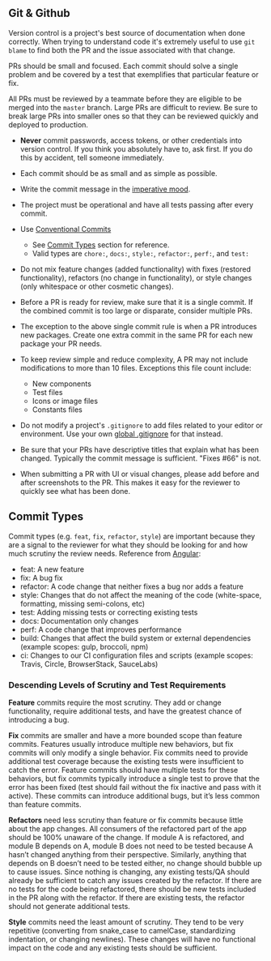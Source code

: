## Git & Github

Version control is a project's best source of documentation when done correctly. When trying to understand code it's extremely useful to use `git blame` to find both the PR and the issue associated with that change.

PRs should be small and focused. Each commit should solve a single problem and be covered by a test that exemplifies that particular feature or fix.

All PRs must be reviewed by a teammate before they are eligible to be merged into  the `master` branch. Large PRs are difficult to review. Be sure to break large PRs into smaller ones so that they can be reviewed quickly and deployed to production.

* **Never** commit passwords, access tokens, or other credentials into version control. If you think you absolutely have to, ask first. If you do this by accident, tell someone immediately.

* Each commit should be as small and as simple as possible.

* Write the commit message in the [imperative mood](https://chris.beams.io/posts/git-commit/#imperative).

* The project must be operational and have all tests passing after every commit.

* Use [Conventional Commits](https://www.conventionalcommits.org)
  * See [Commit Types](#Commit-Types) section for reference.
  * Valid types are `chore:`, `docs:`, `style:`, `refactor:`, `perf:`, and `test:`

* Do not mix feature changes (added functionality) with fixes (restored functionality), refactors (no change in functionality), or style changes (only whitespace or other cosmetic changes).

* Before a PR is ready for review, make sure that it is a single commit. If the combined commit is too large or disparate, consider multiple PRs.

* The exception to the above single commit rule is when a PR introduces new packages. Create one extra commit in the same PR for each new package your PR needs.

* To keep review simple and reduce complexity, A PR may not include modifications to more than 10 files. Exceptions this file count include:
  * New components
  * Test files
  * Icons or image files
  * Constants files

* Do not modify a project's `.gitignore` to add files related to your editor or environment. Use your own [global .gitignore](https://stackoverflow.com/questions/7335420/global-git-ignore/22885996#22885996) for that instead.

* Be sure that your PRs have descriptive titles that explain what has been changed. Typically the commit message is sufficient. "Fixes #66" is not.

* When submitting a PR with UI or visual changes, please add before and after screenshots to the PR. This makes it easy for the reviewer to quickly see what has been done.

## Commit Types

Commit types (e.g. `feat`, `fix`, `refactor`, `style`) are important because they are a signal to the reviewer for what they should be looking for and how much scrutiny the review needs. Reference from [Angular](https://github.com/angular/angular/blob/22b96b9/CONTRIBUTING.md#-commit-message-guidelines):

* feat: A new feature
* fix: A bug fix
* refactor: A code change that neither fixes a bug nor adds a feature
* style: Changes that do not affect the meaning of the code (white-space, formatting, missing semi-colons, etc)
* test: Adding missing tests or correcting existing tests
* docs: Documentation only changes
* perf: A code change that improves performance
* build: Changes that affect the build system or external dependencies (example scopes: gulp, broccoli, npm)
* ci: Changes to our CI configuration files and scripts (example scopes: Travis, Circle, BrowserStack, SauceLabs)

### Descending Levels of Scrutiny and Test Requirements

**Feature** commits require the most scrutiny. They add or change functionality, require additional tests, and have the greatest chance of introducing a bug.

**Fix** commits are smaller and have a more bounded scope than feature commits. Features usually introduce multiple new behaviors, but fix commits will only modify a single behavior. Fix commits need to provide additional test coverage because the existing tests were insufficient to catch the error. Feature commits should have multiple tests for these behaviors, but fix commits typically introduce a single test to prove that the error has been fixed (test should fail without the fix inactive and pass with it active). These commits can introduce additional bugs, but it’s less common than feature commits.

**Refactors** need less scrutiny than feature or fix commits because little about the app changes. All consumers of the refactored part of the app should be 100% unaware of the change. If module A is refactored, and module B depends on A, module B does not need to be tested because A hasn’t changed anything from their perspective. Similarly, anything that depends on B doesn’t need to be tested either, no change should bubble up to cause issues. Since nothing is changing, any existing tests/QA should already be sufficient to catch any issues created by the refactor. If there are no tests for the code being refactored, there should be new tests included in the PR along with the refactor. If there are existing tests, the refactor should not generate additional tests.

**Style** commits need the least amount of scrutiny. They tend to be very repetitive (converting from snake_case to camelCase, standardizing indentation, or changing newlines). These changes will have no functional impact on the code and any existing tests should be sufficient.
